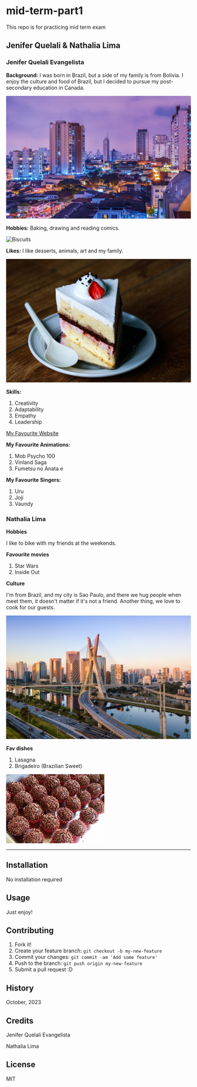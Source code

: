 # mid-term-part1
This repo is for practicing mid term exam

## Jenifer Quelali & Nathalia Lima

### Jenifer Quelali Evangelista

**Background:** I was born in Brazil, but a side of my family is from Bolivia. I enjoy the culture and food of Brazil, but I decided to pursue my post-secondary education in Canada.

![Sao Paulo](images/sao-paulo.jpg)

**Hobbies:** Baking, drawing and reading comics.

![Biscuits](images/biscuits.jpg)

**Likes:** I like desserts, animals, art and my family.

![Cake](images/cake.jpg)

**Skills:**
1. Creativity
2. Adaptability
3. Empathy
4. Leadership

[My Favourite Website](https://www.canva.com/)

**My Favourite Animations:**
1. Mob Psycho 100
2. Vinland Saga
3. Fumetsu no Anata e

**My Favourite Singers:**
1. Uru
2. Joji
3. Vaundy

### Nathalia Lima

**Hobbies**

I like to bike with my friends at the weekends.

**Favourite movies**

1. Star Wars
2. Inside Out

**Culture**

I'm from Brazil, and my city is Sao Paulo, and there we hug people when meet them, it doesn't matter if it's not a friend.
Another thing, we love to cook for our guests.

![Favourite City - Nathalia](images/city-nathalia.jpg)

**Fav dishes**

1. Lasagna
2. Brigadeiro (Brazilian Sweet)


![Favourite Food - Nathalia](images/food-nathalia.jpeg)

___

## Installation
No installation required

## Usage
Just enjoy!

## Contributing
1. Fork it!
2. Create your feature branch: `git checkout -b my-new-feature`
3. Commit your changes: `git commit -am 'Add some feature'`
4. Push to the branch: `git push origin my-new-feature`
5. Submit a pull request :D

## History
October, 2023

## Credits
Jenifer Quelali Evangelista

Nathalia Lima

## License
MIT

